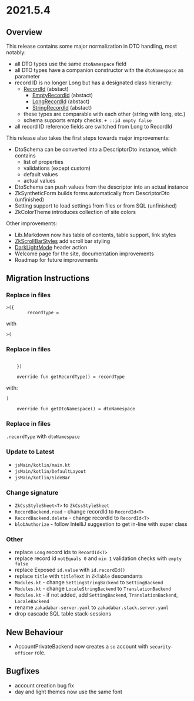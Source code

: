 # 2021.5.4

## Overview

This release contains some major normalization in DTO handling, most notably:

* all DTO types use the same `dtoNamespace` field
* all DTO types have a companion constructor with the `dtoNamespace` as parameter
* record ID is no longer Long but has a designated class hierarchy:
    * [RecordId](/src/commonMain/kotlin/zakadabar/stack/data/record/recordid.kt) (abstact)
        * [EmptyRecordId](/src/commonMain/kotlin/zakadabar/stack/data/record/recordid.kt) (abstact)
        * [LongRecordId](/src/commonMain/kotlin/zakadabar/stack/data/record/recordid.kt) (abstact)
        * [StringRecordId](/src/commonMain/kotlin/zakadabar/stack/data/record/recordid.kt) (abstact)
    * these types are comparable with each other (string with long, etc.)
    * schema supports empty checks: `+ ::id empty false`
* all record ID reference fields are switched from Long to RecordId

This release also takes the first steps towards major improvements:

* DtoSchema can be converted into a DescriptorDto instance, which contains
    * list of properties
    * validations (except custom)
    * default values
    * actual values
* DtoSchema can push values from the descriptor into an actual instance
* ZkSyntheticForm builds forms automatically from DescriptorDto (unfinished)
* Setting support to load settings from files or from SQL (unfinished)
* ZkColorTheme introduces collection of site colors

Other improvements:

* Lib.Markdown now has table of contents, table support, link styles
* [ZkScrollBarStyles](/src/jsMain/kotlin/zakadabar/stack/frontend/builtin/layout/ZkScrollBarStyles.kt) add scroll bar
  styling
* [DarkLightMode](/src/jsMain/kotlin/zakadabar/stack/frontend/builtin/titlebar/actions/DarkLightMode.kt) header action
* Welcome page for the site, documentation improvements
* Roadmap for future improvements

## Migration Instructions

### Replace in files

```text
>({
        recordType =
```

with

`>(`

### Replace in files

```text

    })

    override fun getRecordType() = recordType
```

with:

```text
)

    override fun getDtoNamespace() = dtoNamespace
```

### Replace in files

`.recordType` with `dtoNamespace`

### Update to Latest

* `jsMain/kotlin/main.kt`
* `jsMain/kotlin/DefaultLayout`
* `jsMain/kotlin/SideBar`

### Change signature

* `ZkCssStyleSheet<T>` to `ZkCssStyleSheet`
* `RecordBackend.read` - change recordId to `RecordId<T>`
* `RecordBackend.delete` - change recordId to `RecordId<T>`
* `blobAuthorize` - follow IntelliJ suggestion to get in-line with super class

### Other

* replace `Long` record ids to  `RecordId<T>`
* replace record id `notEquals 0` and `min 1` validation checks with `empty false`
* replace Exposed `id.value` with `id.recordId()`
* replace `title` with `titleText` in `ZkTable` descendants
* `Modules.kt` - change `SettingStringBackend` to `SettingBackend`
* `Modules.kt` - change `LocaleStringBackend` to `TranslationBackend`
* `Modules.kt` - if not added, add `SettingBackend`, `TranslationBackend`, `LocaleBackend`
* rename `zakadabar-server.yaml` to `zakadabar.stack.server.yaml`
* drop cascade SQL table stack-sessions

## New Behaviour

* AccountPrivateBackend now creates a `so` account with `security-officer` role.

## Bugfixes

* account creation bug fix
* day and light themes now use the same font
